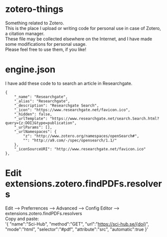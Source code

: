 # zotero-things
Something related to Zotero.  
This is the place I upload or writing code for personal use in case of Zotero, a citation manager.  
These file may be collected elsewhere on the Internet, and I have made some modifications for personal usage.  
Please feel free to use them, if you like!  

# engine.json
I have add these code to to search an article in Researchgate.

	{
		"_name": "Researchgate",
		"_alias": "Researchgate",
		"_description": "Researchgate Search",
		"_icon": "https://www.researchgate.net/favicon.ico",
		"_hidden": false,
		"_urlTemplate": "https://www.researchgate.net/search.Search.html?query={z:DOI}&type=publication",
		"_urlParams": [],
		"_urlNamespaces": {
			"z": "http://www.zotero.org/namespaces/openSearch#",
			"": "http://a9.com/-/spec/opensearch/1.1/"
		},
		"_iconSourceURI": "http://www.researchgate.net/favicon.ico"
	},
	
# Edit extensions.zotero.findPDFs.resolvers
Edit --> Preferrences --> Advanced --> Config Editor --> extensions.zotero.findPDFs.resolvers  
Copy and paste:  
'{ "name":"Sci-Hub", "method":"GET", "url":"https://sci-hub.se/{doi}", "mode":"html", "selector":"#pdf", "attribute":"src", "automatic":true }'
